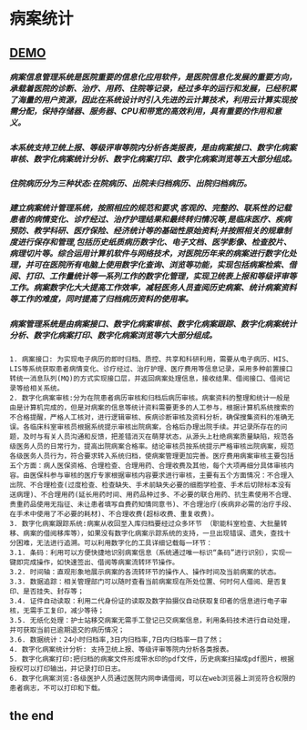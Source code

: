 # 病案统计
## [DEMO](https://cloveropen.app-hos.com:9086)

##### 病案信息管理系统是医院重要的信息化应用软件，是医院信息化发展的重要方向，承载着医院的诊断、治疗、用药、住院等记录，经过多年的运行和发展，已经积累了海量的用户资源，因此在系统设计时引入先进的云计算技术，利用云计算实现按需分配，保持存储器、服务器、CPU和带宽的高效利用，具有重要的作用和意义。
##### 本系统支持卫统上报、等级评审等院内分析各类报表，是由病案接口、数字化病案审核、数字化病案统计分析、数字化病案打印、数字化病案浏览等五大部分组成。

##### 住院病历分为三种状态:在院病历、出院未归档病历、出院归档病历。
##### 建立病案统计管理系统，按照相应的规范和要求,客观的、完整的、联系性的记载患者的病情变化、诊疗经过、治疗护理结果和最终转归情况等,是临床医疗、疾病预防、教学科研、医疗保险、经济统计等的基础性原始资料;并按照相关的规章制度进行保存和管理,包括历史纸质病历数字化、电子文档、医学影像、检查胶片、病理切片等。综合运用计算机软件与网络技术，对医院历年来的病案进行数字化处理，并可在医院所有电脑上使用数字化查询、浏览等功能，实现包括病案检索、借阅、打印、工作量统计等一系列工作的数字化管理，实现卫统表上报和等级评审等工作。病案数字化大大提高工作效率，减轻医务人员查阅历史病案、统计病案资料等工作的难度，同时提高了归档病历资料的使用率。

##### 病案管理系统是由病案接口、数字化病案审核、数字化病案跟踪、数字化病案统计分析、数字化病案打印、数字化病案浏览等六大部分组成。
    1. 病案接口: 为实现电子病历的即时归档、质控、共享和科研利用，需要从电子病历、HIS、LIS等系统获取患者病情变化、诊疗经过、治疗护理、医疗费用等信息记录，采用多种前置接口转统一消息队列(MQ)的方式实现接口层，并返回病案处理信息，接收结果、借阅接口、借阅记录等给相关系统。
    2. 数字化病案审核:分为在院患者病历审核和归档后病历审核。病案资料的整理和统计一般是由是计算机完成的，但是对病案的信息等统计资料需要更多的人工参与，根据计算机系统搜索的不合格提醒，严格人工核对，进行逻辑审核、疾病诊断审核及资料分析，确保搜集资料的准确无误。各临床科室审核员根据系统提示审核出院病案，合格后办理出院手续。并记录所存在的问题，及时与有关人员沟通和反馈，把差错消灭在萌芽状态，从源头上杜绝病案质量缺陷，规范各级医务人员的日常行为，提高出院病案合格率。结论审核员按系统提示严格审核出院病案，规范各级医务人员行为，符合要求转入系统归档，使病案管理更加完善。医疗费用病案审核主要包括五个方面：病人医保资格、合理检查、合理用药、合理收费及其他，每个大项再细分具体审核内容。由医保科参与审核的医疗专家根据审核内容要求进行审核，主要有五个方面情况：不合理入出院、不合理检查(过度检查、检查缺失、手术前缺失必要的细胞学检查、手术后切除标本没有送病理)、不合理用药(延长用药时间、用药品种过多、不必要的联合用药、抗生素使用不合理、贵重药品使用无指征、未让患者填写自费药知情同意书)、不合理治疗(疾病非必需的治疗手段、在手术中使用了不必要的耗材)、不合理收费(超标收费、重复收费)。
    3. 数字化病案跟踪系统:病案从收回至入库归档要经过众多环节 （职能科室检查、大批量转移、病案的借阅移库等），如果没有数字化病案示踪系统的支持，一旦出现错误、遗失，查找十分困难，无法进行追溯。可以利用数字化的工具详细记载每一环节：
    3.1. 条码：利用可以方便快捷地识别病案信息（系统通过唯一标识“条码”进行识别），实现一键即完成操作，如快速签出、借阅等病案流转环节操作。
    3.2. 时间轴：直观形象地展示病案的各流转环节的操作人、操作时间及当前病案的状态。
    3.3. 数据追踪：相关管理部门可以随时查看当前病案现在所处位置、何时何人借阅、是否复印、是否挂失、封存等；
    3.4. 证件自动读取：利用二代身份证的读取及数字拍摄仪自动获取复印者的信息进行电子审核，无需手工复印，减少等待；
    3.5. 无纸化处理：护士站移交病案无需手工登记已交病案信息，利用条码技术进行自动处理，并可获取当前已逾期退交的病历情况；
    3.6. 数据统计：24小时归档率,3日内归档率,7日内归档率一目了然；
    4. 数字化病案统计分析: 支持卫统上报、等级评审等院内分析各类报表。
    5. 数字化病案打印:把归档的病案文件形成带水印的pdf文件，历史病案扫描成pdf图片，根据授权可以打印输出，并记录打印日志。
    6. 数字化病案浏览:各级医护人员通过医院内网申请借阅，可以在web浏览器上浏览符合权限的患者病志，不可以打印和下载。
## the end 
